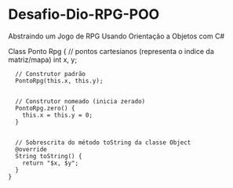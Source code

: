 # Desafio-Dio-RPG-POO
Abstraindo um Jogo de RPG Usando Orientação a Objetos com C#

Class Ponto Rpg {
	  // pontos cartesianos (representa o indice da matriz/mapa)
	  int x, y;
	

	  // Construtor padrão
	  PontoRpg(this.x, this.y);
	

	  // Construtor nomeado (inicia zerado)
	  PontoRpg.zero() {
	    this.x = this.y = 0;
	  }
	

	  // Sobrescrita do método toString da classe Object
	  @override
	  String toString() {
	    return "$x, $y";
	  }
	}
